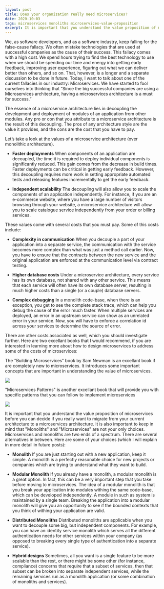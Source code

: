 ```yaml
---
layout: post
title: Does your organization really need microservices?
date: 2020-10-03
tags: microservices monoliths microservices-value-proposition
excerpt: It is important that you understand the value proposition of microservices before you can decide if you really want to migrate from your current architecture to a microservices architecture. It is also important to keep in mind that "Monoliths" and "Microservices" are not your only choices. Microservices and monoliths are two ends of a spectrum. There are several alternatives in between.
---
```


We, as software developers, and as a software industry, keep falling for the false-cause fallacy. We often mistake technologies that are used at successful companies as the cause of their success. This fallacy comes with a high cost. We spend hours trying to find the best technology to use when we should be spending our time and energy into getting early feedback, improving user experience, figuring out what we can deliver better than others, and so on. That, however, is a longer and a separate discussion to be done in future. Today, I want to talk about one of the current fallacies in our industry: Microservices. We have started to fool ourselves into thinking that “Since the big successful companies are using a Microservices architecture, having a microservices architecture is a must for success.”

The essence of a microservice architecture lies in decoupling the development and deployment of modules of an application from other modules. Any pro or con that you attribute to a microservice architecture is the result of this decoupling. The pros of any architecture style are the value it provides, and the cons are the cost that you have to pay.

Let’s take a look at the values of a microservice architecture (over monolithic architecture).

* **Faster deployments** When components of an application are decoupled, the time it is required to deploy individual components is significantly reduced. This gain comes from the decrease in build times. Faster deployments can be critical in getting early feedback. However, this decoupling requires more work in setting appropriate automated tests and releasing features incrementally to get the early feedback.

* **Independent scalability** The decoupling will also allow you to scale the components of an application independently. For instance, if you are an e-commerce website, where you have a large number of visitors browsing through your website, a microservice architecture will allow you to scale catalogue service independently from your order or billing services.

These values come with several costs that you must pay. Some of this costs include:

* **Complexity in communication** When you decouple a part of your application into a separate service, the communication with the service becomes more complex than what was just a method call earlier. Now, you have to ensure that the contracts between the new service and the original application are enforced at the communication level via contract testing.

* **Higher database costs** Under a microservice architecture, every service has its own database, not shared with any other service. This means that each service will often have its own database server, resulting in much higher costs than a single (or a couple) database servers.

* **Complex debugging** In a monolith code-base, when there is an exception, you get to see the complete stack trace, which can help you debug the cause of the error much faster. When multiple services are deployed, an error in an upstream service can show as an unrelated error in your service. Now, you will have to enforce a correlation id across your services to determine the source of error.

There are other costs associated as well, which you should investigate further. Here are two excellant books that I would recommend, if you are interested in learning more
about how to design microservices to address some of the costs of microservices:

The "Building Microservices" book by Sam Newman is an excellant book if are completely new to microservices. It introduces some important concepts that are important in understanding the value of 
microservices.

<a href="https://www.amazon.ca/Building-Microservices-Designing-Fine-Grained-Systems/dp/1492034029/ref=as_li_ss_il?&hvadid=335213572220&hvpos=&hvnetw=g&hvrand=873840772910015900&hvpone=&hvptwo=&hvqmt=&hvdev=c&hvdvcmdl=&hvlocint=&hvlocphy=9001505&hvtargid=pla-464425939893&psc=1&linkCode=li3&tag=ankitgupta06-20&linkId=84b0ad047e73cb0625cc13b62d8411d3&language=en_CA" target="_blank"><img border="0" src="//ws-na.amazon-adsystem.com/widgets/q?_encoding=UTF8&ASIN=1492034029&Format=_SL250_&ID=AsinImage&MarketPlace=CA&ServiceVersion=20070822&WS=1&tag=ankitgupta06-20&language=en_CA" ></a><img src="https://ir-ca.amazon-adsystem.com/e/ir?t=ankitgupta06-20&language=en_CA&l=li3&o=15&a=1492034029" width="1" height="1" border="0" alt="" style="border:none !important; margin:0px !important;" />


"Microservices Patterns" is another excellant book that will provide you with specific patterns that you can follow to implement microservices

<a href="https://www.amazon.ca/Microservices-Patterns-examples-Chris-Richardson/dp/1617294543/ref=as_li_ss_il?&hvadid=292950359971&hvpos=&hvnetw=g&hvrand=873840772910015900&hvpone=&hvptwo=&hvqmt=&hvdev=c&hvdvcmdl=&hvlocint=&hvlocphy=9001505&hvtargid=pla-430608508482&psc=1&linkCode=li3&tag=ankitgupta06-20&linkId=a3424cd0d95d45e7a7d138c236ce435a&language=en_CA" target="_blank"><img border="0" src="//ws-na.amazon-adsystem.com/widgets/q?_encoding=UTF8&ASIN=1617294543&Format=_SL250_&ID=AsinImage&MarketPlace=CA&ServiceVersion=20070822&WS=1&tag=ankitgupta06-20&language=en_CA" ></a><img src="https://ir-ca.amazon-adsystem.com/e/ir?t=ankitgupta06-20&language=en_CA&l=li3&o=15&a=1617294543" width="1" height="1" border="0" alt="" style="border:none !important; margin:0px !important;" />

It is important that you understand the value proposition of microservices before you can decide if you really want to migrate from your current architecture to a microservices architecture. 
It is also important to keep in mind that "Monoliths" and "Microservices" are not your only choices. Microservices and monoliths are two ends of a spectrum. There are several alternatives in between. Here are some of your choices (which I will explain in more detail in future posts):

* **Monolith** If you are just starting out with a new application, keep it simple. A monolith is a perfectly reasonable choice for new projects or companies which are trying to understand what they
want to build.

* **Modular Monolith** If you already have a monolith, a modular monolith is a great option. In fact, this can be a very important step that you take before moving to microservices. The idea of a modular
monolith is that you break your application into modules withing the same code-base, which can be developed independently. A module in such as system is maintained by a single team. Breaking the application
into a modular monolith will give you an opportunity to see if the bounded contexts that you think of withing your application are valid. 

* **Distributed Monoliths** Distributed monoliths are applicable when you want to decouple some big, but independent components. For example, you can have an identity service monolith which serves all 
the different authentication needs for other services within your company (as opposed to breaking every single type of authentication into a separate service).

* **Hybrid designs** Sometimes, all you want is a single feature to be more scalable than the rest, or there might be some other (for instance, compliance) concerns that require that a subset of services, 
then that subset can be broken into separate independent services, while the remaining services run as a monolith application (or some combination of monoliths and services). 

